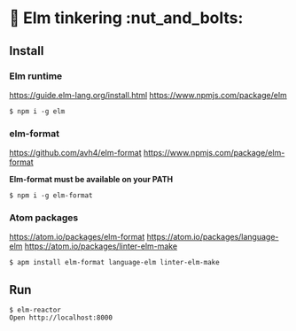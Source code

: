 # :wrench: Elm tinkering :nut_and_bolts:

## Install

### Elm runtime
https://guide.elm-lang.org/install.html
https://www.npmjs.com/package/elm

```
$ npm i -g elm
```

### elm-format
https://github.com/avh4/elm-format
https://www.npmjs.com/package/elm-format

**Elm-format must be available on your PATH**

```
$ npm i -g elm-format
```

### Atom packages
https://atom.io/packages/elm-format
https://atom.io/packages/language-elm
https://atom.io/packages/linter-elm-make

```
$ apm install elm-format language-elm linter-elm-make
```

## Run

```
$ elm-reactor
Open http://localhost:8000
```
